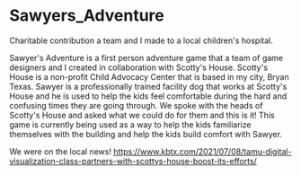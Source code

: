 # Sawyers_Adventure
Charitable contribution a team and I made to a local children's hospital.

Sawyer's Adventure is a first person adventure game that a team of game designers and I created in collaboration with Scotty's House. Scotty's House is a non-profit Child Advocacy Center that is based in my city, Bryan Texas. Sawyer is a professionally trained facility dog that works at Scotty's House and he is used to help the kids feel comfortable during the hard and confusing times they are going through. We spoke with the heads of Scotty's House and asked what we could do for them and this is it! This game is currently being used as a way to help the kids familiarize themselves with the building and help the kids build comfort with Sawyer.

We were on the local news! https://www.kbtx.com/2021/07/08/tamu-digital-visualization-class-partners-with-scottys-house-boost-its-efforts/
